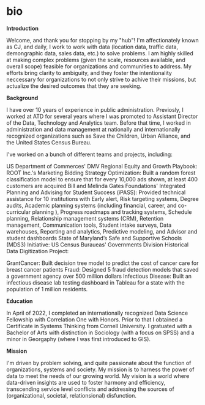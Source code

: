 # bio

**Introduction**

Welcome, and thank you for stopping by my "hub"! I'm affectionately known as CJ, and daily, I work to work with data (location data, traffic data, demongraphic data, sales data, etc.) to solve problems. I am highly skilled at making complex problems (given the scale, resources available, and overall scope) feasible for organizations and communities to address. My efforts bring clarity to ambiguity, and they foster the intentionality neccessary for organizations to not only strive to achive their missions, but actualize the desired outcomes that they are seeking.

**Background**

I have over 10 years of experience in public administration. Previosly, I worked at ATD for several years where I was promoted to Assistant Director of the Data, Technology and Analytics team. Before that time, I worked in administration and data management at nationally and internationally recognized organizations such as Save the Children, Urban Alliance, and the United States Census Bureau. 

I've worked on a bunch of different teams and projects, including:

US Department of Commerces' DMV Regional Equity and Growth Playbook:
ROOT Inc.'s Marketing Bidding Strategy Optimization: Built a random forest classification model to ensure that for every 10,000 ads shown, at least 400 customers are acquired
Bill and Melinda Gates Foundations' Integrated Planning and Advising for Student Success (iPASS): Provided technical assistance for 10 institutions with Early alert, Risk targeting systems, Degree audits, Academic planning systems (including financial, career, and co-curricular planning ), Progress roadmaps and tracking systems, Schedule planning, Relationship management systems (CRM), Retention management, Communication tools, Student intake surveys, Data warehouses, Reporting and analytics, Predictive modeling, and Advisor and student dashboards
State of Maryland’s Safe and Supportive Schools (MDS3) Initiative: 
US Census Buraueas' Governments Division Historical Data Digitization Project:

GrantCancer: Built decision tree model to predict the cost of cancer care for breast cancer patients
Fraud: Designed 5 fraud detection models that saved a government agency over 500 million dollars
Infectious Disease: Built an infectious disease lab testing dashboard in Tableau for a state with the population of 1 million residents.

**Education**

In April of 2022, I completed an internationally recognized Data Science Fellowship with Correlation One with Honors. Prior to that I obtained a Certificate in Systems Thinking from Cornell University. I gratuated with a Bachelor of Arts with distinction in Sociology (with a focus on SPSS) and a minor in Georgaphy (where I was first introduced to GIS).

**Mission**

I'm driven by problem solving, and quite passionate about the function of organizations, systems and society. My mission is to harness the power of data to meet the needs of our growing world. My vision is a world where data-driven insights are used to foster harmony and efficiency, transcending service level conflicts and addressing the sources of (organizational, societal, relationsional) disfunction.

